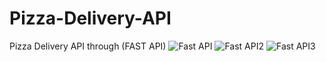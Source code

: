 # Pizza-Delivery-API
Pizza Delivery API through (FAST API)
![Fast API](https://github.com/Asad-DataScientist/Pizza-Delivery-API/assets/53220420/9fc6708c-30af-4bf9-a710-00eca2f19c84)
![Fast API2](https://github.com/Asad-DataScientist/Pizza-Delivery-API/assets/53220420/94e3adce-bbe3-4e28-b7b5-e3bb04015f67)
![Fast API3](https://github.com/Asad-DataScientist/Pizza-Delivery-API/assets/53220420/0c2085e2-7626-44a0-8d00-fda0bf0f8ed4)
